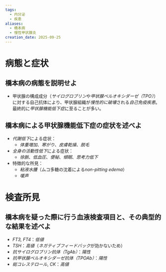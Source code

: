 ```yaml
---
tags:
  - 内分泌
  - 疾患
aliases:
  - 橋本病
  - 慢性甲状腺炎
creation_date: 2025-09-25
---
```

# 病態と症状
## 橋本病の病態を説明せよ
- 甲状腺の構成成分（*サイログロブリン*や*甲状腺ペルオキシダーゼ（TPO）*）に対する自己抗体により、甲状腺組織が*慢性的に破壊*される*自己免疫疾患*。最終的に*甲状腺機能低下症*に至ることが多い。

## 橋本病による甲状腺機能低下症の症状を述べよ
- *代謝低下*による症状：
	- *体重増加*、*寒がり*、*皮膚乾燥*、*脱毛*
- *全身の活動性低下*による症状：
	- *徐脈*、*低血圧*、*便秘*、*傾眠*、*思考力低下*
- 特徴的な所見：
	- *粘液水腫*（ムコ多糖の沈着による*non-pitting edema*）
	- *嗄声*

# 検査所見
## 橋本病を疑った際に行う血液検査項目と、その典型的な結果を述べよ
- *FT3, FT4*：*低値*
- *TSH*：*高値*（*ネガティブフィードバック*が効かないため）
- *抗サイログロブリン抗体（TgAb）*：*陽性*
- *抗甲状腺ペルオキシダーゼ抗体（TPOAb）*：*陽性*
- *総コレステロール*, *CK*：*高値*